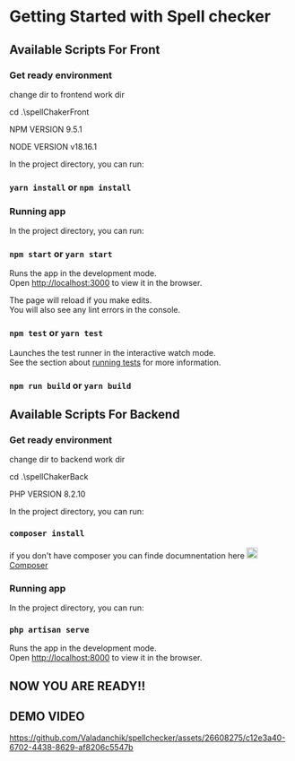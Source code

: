 # Getting Started with Spell checker

## Available Scripts For Front

### Get ready environment 
change dir to frontend work dir

cd .\spellChakerFront

NPM VERSION 9.5.1

NODE VERSION v18.16.1

In the project directory, you can run:

### `yarn install` or `npm install`

### Running app
In the project directory, you can run:

### `npm start` or `yarn start`

Runs the app in the development mode.\
Open [http://localhost:3000](http://localhost:3000) to view it in the browser.

The page will reload if you make edits.\
You will also see any lint errors in the console.

### `npm test` or `yarn test`

Launches the test runner in the interactive watch mode.\
See the section about [running tests](https://facebook.github.io/create-react-app/docs/running-tests) for more information.

### `npm run build` or `yarn build`

## Available Scripts For Backend 

### Get ready environment
change dir to backend work dir

cd .\spellChakerBack

PHP VERSION 8.2.10

In the project directory, you can run:

### `composer install`
if you don't have composer you can finde documnentation 
here 
<a href="https://getcomposer.org/download/"><img src="https://getcomposer.org/img/logo-composer-transparent5.png" width='20' >Composer</a>


### Running app
In the project directory, you can run:


### `php artisan serve`

Runs the app in the development mode.\
Open [http://localhost:8000](http://localhost:3000) to view it in the browser.


## NOW YOU ARE READY!!


## DEMO VIDEO


https://github.com/Valadanchik/spellchecker/assets/26608275/c12e3a40-6702-4438-8629-af8206c5547b


